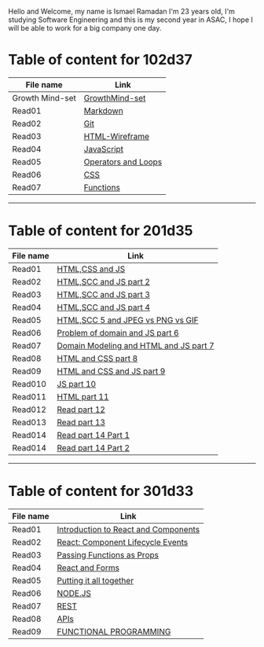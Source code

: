 Hello and Welcome, my name is Ismael Ramadan I'm 23 years old, I'm studying Software Engineering and this is my second year in ASAC, I hope I will be able to work for a big company one day.

# Table of content for 102d37

File name | Link
----------|---------
Growth Mind-set | [GrowthMind-set](https://ismaellebzo.github.io/reading-notes/102/GrowthMind-set)
Read01 | [Markdown](https://ismaellebzo.github.io/reading-notes/102/Markdown)
Read02 | [Git](https://ismaellebzo.github.io/reading-notes/102/Git)
Read03 | [HTML-Wireframe](https://ismaellebzo.github.io/reading-notes/102/read3)
Read04 | [JavaScript](https://ismaellebzo.github.io/reading-notes/102/read4)
Read05 | [Operators and Loops](https://ismaellebzo.github.io/reading-notes/102/read5)
Read06 | [CSS](https://ismaellebzo.github.io/reading-notes/102/read6)
Read07 | [Functions](https://ismaellebzo.github.io/reading-notes/102/read7)

--------

# Table of content for 201d35

File name | Link
----------|---------
Read01 | [HTML,CSS and JS](https://ismaellebzo.github.io/reading-notes/201/read1.2)
Read02 | [HTML,SCC and JS part 2](https://ismaellebzo.github.io/reading-notes/201/read2.2)
Read03 | [HTML,SCC and JS part 3](https://ismaellebzo.github.io/reading-notes/201/read3.2)
Read04 | [HTML,SCC and JS part 4](https://ismaellebzo.github.io/reading-notes/201/read4.2)
Read05 | [HTML,SCC 5 and JPEG vs PNG vs GIF](https://ismaellebzo.github.io/reading-notes/201/read5.2)
Read06 | [Problem of domain and JS part 6](https://ismaellebzo.github.io/reading-notes/201/read6.2)
Read07 | [Domain Modeling and HTML and JS part 7](https://ismaellebzo.github.io/reading-notes/201/read7.2)
Read08 | [HTML and CSS part 8](https://ismaellebzo.github.io/reading-notes/201/read8.2)
Read09 | [HTML and CSS and JS part 9](https://ismaellebzo.github.io/reading-notes/201/read9.2)
Read010 | [JS part 10](https://ismaellebzo.github.io/reading-notes/201/read10.2)
Read011 | [HTML part 11](https://ismaellebzo.github.io/reading-notes/201/read11.2)
Read012 | [Read part 12](https://ismaellebzo.github.io/reading-notes/201/read12.2)
Read013 | [Read part 13](https://ismaellebzo.github.io/reading-notes/201/read13.2)
Read014 | [Read part 14 Part 1](https://ismaellebzo.github.io/reading-notes/201/read14.2.1)
Read014 | [Read part 14 Part 2](https://ismaellebzo.github.io/reading-notes/201/read14.2.2)

--------

# Table of content for 301d33

File name | Link
----------|---------
Read01 | [Introduction to React and Components](https://ismaellebzo.github.io/reading-notes/301/read1.3)
Read02 | [React: Component Lifecycle Events](https://ismaellebzo.github.io/reading-notes/301/read2.3)
Read03 | [Passing Functions as Props](https://ismaellebzo.github.io/reading-notes/301/read3.3)
Read04 | [React and Forms](https://ismaellebzo.github.io/reading-notes/301/read4.3)
Read05 | [Putting it all together](https://ismaellebzo.github.io/reading-notes/301/read5.3)
Read06 | [NODE.JS](https://ismaellebzo.github.io/reading-notes/301/read6.3)
Read07 | [REST](https://ismaellebzo.github.io/reading-notes/301/read7.3)
Read08 | [APIs](https://ismaellebzo.github.io/reading-notes/301/read8.3)
Read09 | [FUNCTIONAL PROGRAMMING](https://ismaellebzo.github.io/reading-notes/301/read9.3)
